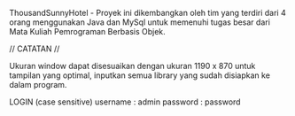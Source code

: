ThousandSunnyHotel - Proyek ini dikembangkan oleh tim yang terdiri dari 4 orang menggunakan Java dan MySql untuk memenuhi tugas besar dari Mata Kuliah Pemrograman Berbasis Objek.

// CATATAN //

Ukuran window dapat disesuaikan dengan ukuran 1190 x 870 untuk tampilan yang optimal, inputkan semua library yang sudah disiapkan ke dalam program.

LOGIN (case sensitive)
username : admin
password : password
